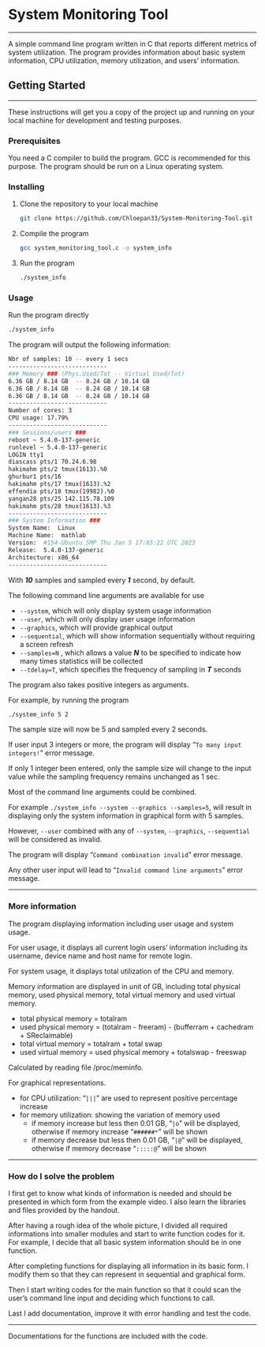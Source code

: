 
# **System Monitoring Tool**

---

A simple command line program written in C that reports different metrics of system utilization. The program provides information about basic system information, CPU utilization, memory utilization, and users’ information.

## ****Getting Started****

---

These instructions will get you a copy of the project up and running on your local machine for development and testing purposes.

### **Prerequisites**

You need a C compiler to build the program. GCC is recommended for this purpose. The program should be run on a Linux operating system. 

### **Installing**

1. Clone the repository to your local machine 
    
    ```bash
    git clone https://github.com/Chloepan33/System-Monitoring-Tool.git
    ```
    
2. Compile the program
    
    ```bash
    gcc system_monitoring_tool.c -o system_info
    ```
    
3. Run the program
    
    ```bash
    ./system_info
    ```
    

### Usage

Run the program directly 

```bash
./system_info
```

The program will output the following information:

```bash
Nbr of samples: 10 -- every 1 secs
----------------------------
### Memory ### (Phys.Used/Tot -- Virtual Used/Tot) 
6.36 GB / 8.14 GB  -- 8.24 GB / 10.14 GB
6.36 GB / 8.14 GB  -- 8.24 GB / 10.14 GB
6.36 GB / 8.14 GB  -- 8.24 GB / 10.14 GB
----------------------------
Number of cores: 3
CPU usage: 17.79%
----------------------------
### Sessions/users ### 
reboot ~ 5.4.0-137-generic
runlevel ~ 5.4.0-137-generic
LOGIN tty1 
diascass pts/1 70.24.6.98
hakimahm pts/2 tmux(1613).%0
ghurbur1 pts/16 
hakimahm pts/17 tmux(1613).%2
effendia pts/18 tmux(19982).%0
yangan28 pts/25 142.115.78.109
hakimahm pts/28 tmux(1613).%3
----------------------------
### System Information ### 
System Name:  Linux
Machine Name:  mathlab
Version:  #154-Ubuntu SMP Thu Jan 5 17:03:22 UTC 2023
Release:  5.4.0-137-generic
Architecture: x86_64
----------------------------
```

With ***10*** samples and sampled every ***1*** second, by default. 

The following command line arguments are available for use

- `--system`, which will only display system usage information
- `--user`, which will only display user usage information
- `--graphics`, which will provide graphical output
- `--sequential`, which will show information sequentially without requiring a screen refresh
- `--samples=N` , which allows a value ***N*** to be specified to indicate how many times statistics will be collected
- `--tdelay=T`, which specifies the frequency of sampling in ***T*** seconds

The program also takes positive integers as arguments. 

For example, by running the program

```bash
./system_info 5 2
```

The sample size will now be 5 and sampled every 2 seconds. 

If user input 3 integers or more, the program will display “`To many input integers!`” error message. 

If only 1 integer been entered, only the sample size will change to the input value while the sampling frequency remains unchanged as 1 sec. 

Most of the command line arguments could be combined. 

For example `./system_info --system --graphics --samples=5`, will result in displaying only the system information in graphical form with 5 samples. 

However, `--user`  combined with any of `--system`, `--graphics`, `--sequential` will be considered as invalid. 

The program will display “`Command combination invalid`” error message. 

Any other user input will lead to “`Invalid command line arguments`” error message. 

---

### More information

The program displaying information including user usage and system usage. 

For user usage, it displays all current login users’ information including its username, device name and host name for remote login. 

For system usage, it displays total utilization of the CPU and memory. 

Memory information are displayed in unit of GB, including total physical memory, used physical memory, total virtual memory and used virtual memory.

- total physical memory = totalram
- used physical memory = (totalram - freeram) - (bufferram + cachedram + SReclaimable)
- total virtual memory = totalram + total swap
- used virtual memory = used physical memory + totalswap - freeswap

Calculated by reading file /proc/meminfo.  

For graphical representations. 

- for CPU utilization: “`|||`” are used to represent positive percentage increase
- for memory utilization: showing the variation of memory used
    - if memory increase but less then 0.01 GB, “`|o`” will be displayed, otherwise if memory increase “`######*`” will be shown
    - if memory decrease but less then 0.01 GB, “`|@`” will be displayed, otherwise if memory decrease “`:::::@`” will be shown

---

### How do I solve the problem

I first get to know what kinds of information is needed and should be presented in which form from the example video. I also learn the libraries and files provided by the handout. 

After having a rough idea of the whole picture, I divided all required informations into smaller modules and start to write function codes for it. For example, I decide that all basic system information should be in one function. 

After completing functions for displaying all information in its basic form. I modify them so that they can represent in sequential and graphical form. 

Then I start writing codes for the main function so that it could scan the user’s command line input and deciding which functions to call. 

Last I add documentation, improve it with error handling and test the code. 

---

Documentations for the functions are included with the code.
